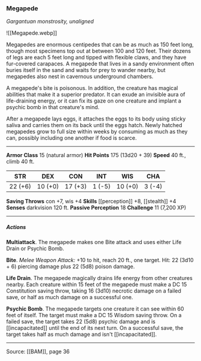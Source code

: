 ### Megapede
_Gargantuan monstrosity, unaligned_

![[Megapede.webp]]

Megapedes are enormous centipedes that can be as much as 150 feet long, though most specimens top out at between 100 and 120 feet. Their dozens of legs are each 5 feet long and tipped with flexible claws, and they have fur-covered carapaces. A megapede that lives in a sandy environment often buries itself in the sand and waits for prey to wander nearby, but megapedes also nest in cavernous underground chambers.

A megapede's bite is poisonous. In addition, the creature has magical abilities that make it a superior predator. It can exude an invisible aura of life-draining energy, or it can fix its gaze on one creature and implant a psychic bomb in that creature's mind.

After a megapede lays eggs, it attaches the eggs to its body using sticky saliva and carries them on its back until the eggs hatch. Newly hatched megapedes grow to full size within weeks by consuming as much as they can, possibly including one another if food is scarce.




---

**Armor Class** 15 (natural armor)
**Hit Points** 175 (13d20 + 39)
**Speed** 40 ft., climb 40 ft.

| STR     | DEX     | CON     | INT     | WIS     | CHA     |
|---------|---------|---------|---------|---------|---------|
| 22 (+6) | 10 (+0) | 17 (+3) | 1 (-5) | 10 (+0) | 3 (-4) |

**Saving Throws** con +7, wis +4
**Skills** [[perception]] +8, [[stealth]] +4
**Senses** darkvision 120 ft.
**Passive Perception** 18
**Challenge** 11 (7,200 XP)

---

##### Actions
**Multiattack**. The megapede makes one Bite attack and uses either Life Drain or Psychic Bomb.

**Bite**. _Melee Weapon Attack:_ +10 to hit, reach 20 ft., one target. Hit: 22 (3d10 + 6) piercing damage plus 22 (5d8) poison damage.

**Life Drain**. The megapede magically drains life energy from other creatures nearby. Each creature within 15 feet of the megapede must make a DC 15 Constitution saving throw, taking 16 (3d10) necrotic damage on a failed save, or half as much damage on a successful one.

**Psychic Bomb**. The megapede targets one creature it can see within 60 feet of itself. The target must make a DC 15 Wisdom saving throw. On a failed save, the target takes 22 (5d8) psychic damage and is [[incapacitated]] until the end of its next turn. On a successful save, the target takes half as much damage and isn't [[incapacitated]].


---

Source: [[BAM]], page 36